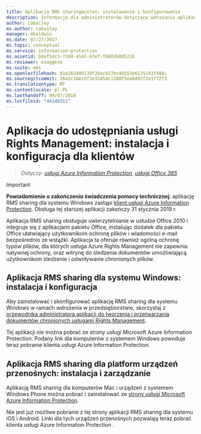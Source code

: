 ```yaml
---
title: Aplikacja RMS sharing&colon; instalowanie i konfigurowanie
description: Informacje dla administratorów dotyczące wdrażania aplikacji Rights Management (RMS) sharing na komputerach z systemem Windows i urządzeniach przenośnych.
author: cabailey
ms.author: cabailey
manager: mbaldwin
ms.date: 07/27/2017
ms.topic: conceptual
ms.service: information-protection
ms.assetid: b9af5dc3-73d4-4147-b7ef-f6803b0d5216
ms.reviewer: esaggese
ms.suite: ems
ms.openlocfilehash: b1e282490138f26acb27bc4d553e6135c03f498c
ms.sourcegitcommit: 26a2c1becdf3e3145dc1168f5ea8492f2e1ff2f3
ms.translationtype: MT
ms.contentlocale: pl-PL
ms.lasthandoff: 09/07/2018
ms.locfileid: "44148311"
---
```

# <a name="rights-management-sharing-application-installation-and-configuration-for-clients"></a>Aplikacja do udostępniania usługi Rights Management: instalacja i konfiguracja dla klientów

>*Dotyczy: [usługi Azure Information Protection](https://azure.microsoft.com/pricing/details/information-protection), [usługi Office 365](http://download.microsoft.com/download/E/C/F/ECF42E71-4EC0-48FF-AA00-577AC14D5B5C/Azure_Information_Protection_licensing_datasheet_EN-US.pdf)*

> [!IMPORTANT]
> **Powiadomienie o zakończeniu świadczenia pomocy technicznej**: aplikację RMS sharing dla systemu Windows zastąpi [klient usługi Azure Information Protection](./rms-client/aip-client.md). Obsługa tej starszej aplikacji zakończy 31 stycznia 2019 r. 
 
Aplikacja RMS sharing obsługuje uwierzytelnianie w usłudze Office 2010 i integruje się z aplikacjami pakietu Office, instalując dodatek dla pakietu Office ułatwiający użytkownikom ochronę plików i wiadomości e-mail bezpośrednio ze wstążki. Aplikacja ta oferuje również ogólną ochronę typów plików, dla których usługa Azure Rights Management nie zapewnia natywnej ochrony, oraz witrynę do śledzenia dokumentów umożliwiającą użytkownikom śledzenie i odwoływanie chronionych plików.

## <a name="the-rms-sharing-application-for-windows-installation-and-configuration"></a>Aplikacja RMS sharing dla systemu Windows: instalacja i konfiguracja
Aby zainstalować i skonfigurować aplikację RMS sharing dla systemu Windows w ramach wdrożenia w przedsiębiorstwie, skorzystaj z [przewodnika administratora aplikacji do tworzenia i przetwarzania dokumentów chronionych usługami Rights Management](./rms-client/sharing-app-admin-guide.md).

Tej aplikacji nie można pobrać ze strony usługi Microsoft Azure Information Protection. Podany link dla komputerów z systemem Windows powoduje teraz pobranie klienta usługi Azure Information Protection. 


## <a name="the-rms-sharing-application-for-mobile-platforms-installation-and-management"></a>Aplikacja RMS sharing dla platform urządzeń przenośnych: instalacja i zarządzanie
Aplikację RMS sharing dla komputerów Mac i urządzeń z systemem Windows Phone można pobrać i zainstalować ze [strony usługi Microsoft Azure Information Protection](https://go.microsoft.com/fwlink/?LinkId=303970). 

Nie jest już możliwe pobranie z tej strony aplikacji RMS sharing dla systemu iOS i Android. Linki dla tych urządzeń przenośnych pozwalają teraz pobrać klienta usługi Azure Information Protection . 




